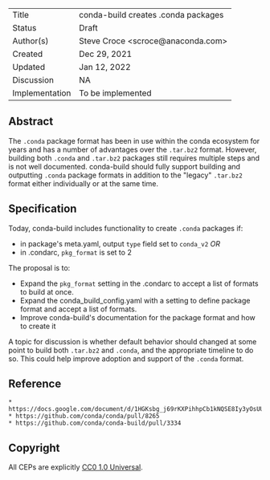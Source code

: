 <table>
<tr><td> Title </td><td> conda-build creates .conda packages </td>
<tr><td> Status </td><td> Draft </td></tr>
<tr><td> Author(s) </td><td> Steve Croce &lt;scroce@anaconda.com&gt;</td></tr>
<tr><td> Created </td><td> Dec 29, 2021</td></tr>
<tr><td> Updated </td><td> Jan 12, 2022</td></tr>
<tr><td> Discussion </td><td> NA </td></tr>
<tr><td> Implementation </td><td> To be implemented </td></tr>
</table>

## Abstract

The `.conda` package format has been in use within the conda ecosystem for years and has a number of advantages over the `.tar.bz2` format. However, building both `.conda` and `.tar.bz2` packages still requires multiple steps and is not well documented. conda-build should fully support building and outputting `.conda` package formats in addition to the "legacy" `.tar.bz2` format either individually or at the same time.

## Specification

Today, conda-build includes functionality to create `.conda` packages if:

- in package's meta.yaml, output `type` field set to `conda_v2` *OR*
- in .condarc, `pkg_format` is set to 2

The proposal is to:

- Expand the `pkg_format` setting in the .condarc to accept a list of formats to build at once.
- Expand the conda_build_config.yaml with a setting to define package format and accept a list of formats.
- Improve conda-build's documentation for the package format and how to create it

A topic for discussion is whether default behavior should changed at some point to build both `.tar.bz2` and `.conda`, and the appropriate timeline to do so. This could help improve adoption and support of the `.conda` format.

## Reference

    * https://docs.google.com/document/d/1HGKsbg_j69rKXPihhpCb1kNQSE8Iy3yOsUU2x68x8uw/edit
    * https://github.com/conda/conda/pull/8265
    * https://github.com/conda/conda-build/pull/3334

## Copyright

All CEPs are explicitly [CC0 1.0 Universal](https://creativecommons.org/publicdomain/zero/1.0/).
